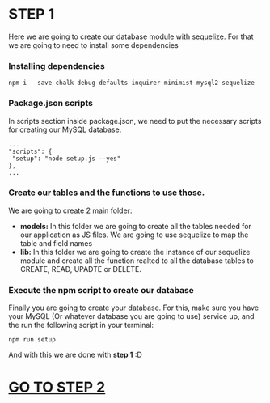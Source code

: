 # STEP 1

Here we are going to create our database module with sequelize.
For that we are going to need to install some dependencies

### Installing dependencies

```
npm i --save chalk debug defaults inquirer minimist mysql2 sequelize
```

### Package.json scripts

In scripts section inside package.json, we need to put the necessary scripts for creating our MySQL database.
 ```
...
"scripts": {
  "setup": "node setup.js --yes"
},
...
```

### Create our tables and the functions to use those.

We are going to create 2 main folder:
* **models:** In this folder we are going to create all the tables needed for our application as JS files. We are going to use sequelize to map the table and field names
* **lib:** In this folder we are going to create the instance of our sequelize module and create all the function realted to all the database tables to CREATE, READ, UPADTE or DELETE.


### Execute the npm script to create our database

Finally you are going to create your database. For this, make sure you have your MySQL (Or whatever database you are going to use) service up, and the run the following script in your terminal:
```
npm run setup
```

And with this we are done with **step 1** :D

# [GO TO STEP 2](https://github.com/jhojangarciaGL/gorilla-bot/tree/step/2)